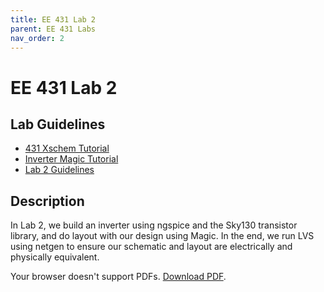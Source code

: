```yaml
---
title: EE 431 Lab 2
parent: EE 431 Labs
nav_order: 2
---
```


# EE 431 Lab 2

## Lab Guidelines
- [431 Xschem Tutorial](Xschem_tutorial_431.pdf) 
- [Inverter Magic Tutorial](magic_inverter_sky130.pdf) 
- [Lab 2 Guidelines](EE_431_Lab_2_Report_Guidelines.pdf)

## Description
In Lab 2, we build an inverter using ngspice and the Sky130 transistor library, and do layout with our design using Magic. In the end, we run LVS using netgen to ensure our schematic and layout are electrically and physically equivalent.


<object data="ee431-lab-2-report.pdf" type="application/pdf" width="100%" height="600px">
    <p>Your browser doesn't support PDFs. <a href="ee431-lab-2-report.pdf">Download PDF</a>.</p>
</object>

